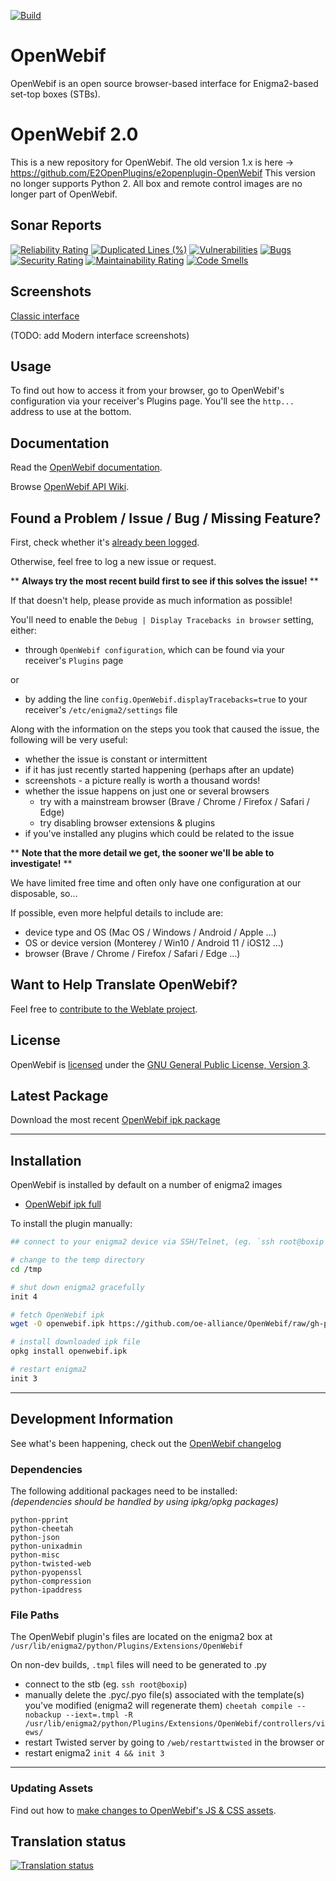 
[![Build](https://github.com/oe-alliance/OpenWebif/actions/workflows/build.yml/badge.svg)](https://github.com/oe-alliance/OpenWebif/actions/workflows/build.yml)

# OpenWebif
OpenWebif is an open source browser-based interface for Enigma2-based set-top boxes (STBs).

# OpenWebif 2.0
This is a new repository for OpenWebif.
The old version 1.x is here -> https://github.com/E2OpenPlugins/e2openplugin-OpenWebif
This version no longer supports Python 2.
All box and remote control images are no longer part of OpenWebif.

## Sonar Reports
[![Reliability Rating](https://sonarcloud.io/api/project_badges/measure?project=oe-alliance_OpenWebif&metric=reliability_rating)](https://sonarcloud.io/summary/new_code?id=oe-alliance_OpenWebif)
[![Duplicated Lines (%)](https://sonarcloud.io/api/project_badges/measure?project=oe-alliance_OpenWebif&metric=duplicated_lines_density)](https://sonarcloud.io/summary/new_code?id=oe-alliance_OpenWebif)
[![Vulnerabilities](https://sonarcloud.io/api/project_badges/measure?project=oe-alliance_OpenWebif&metric=vulnerabilities)](https://sonarcloud.io/summary/new_code?id=oe-alliance_OpenWebif)
[![Bugs](https://sonarcloud.io/api/project_badges/measure?project=oe-alliance_OpenWebif&metric=bugs)](https://sonarcloud.io/summary/new_code?id=oe-alliance_OpenWebif)
[![Security Rating](https://sonarcloud.io/api/project_badges/measure?project=oe-alliance_OpenWebif&metric=security_rating)](https://sonarcloud.io/summary/new_code?id=oe-alliance_OpenWebif)
[![Maintainability Rating](https://sonarcloud.io/api/project_badges/measure?project=oe-alliance_OpenWebif&metric=sqale_rating)](https://sonarcloud.io/summary/new_code?id=oe-alliance_OpenWebif)
[![Code Smells](https://sonarcloud.io/api/project_badges/measure?project=oe-alliance_OpenWebif&metric=code_smells)](https://sonarcloud.io/summary/new_code?id=oe-alliance_OpenWebif)


## Screenshots
[Classic interface](screenshots/SCREENSHOTS.md)

(TODO: add Modern interface screenshots)

## Usage
To find out how to access it from your browser, go to OpenWebif's configuration via your receiver's Plugins page. You'll see the `http...` address to use at the bottom.

## Documentation
Read the [OpenWebif documentation](https://oe-alliance.github.io/OpenWebif/).

Browse [OpenWebif API Wiki](https://github.com/oe-alliance/OpenWebif/wiki/OpenWebif-API-documentation).

## Found a Problem / Issue / Bug / Missing Feature?
First, check whether it's [already been logged](https://github.com/oe-alliance/OpenWebif/issues).

Otherwise, feel free to log a new issue or request.

** **Always try the most recent build first to see if this solves the issue!** **

If that doesn't help, please provide as much information as possible!

You'll need to enable the `Debug | Display Tracebacks in browser` setting, either:
- through `OpenWebif configuration`, which can be found via your receiver's `Plugins` page

or 

- by adding the line `config.OpenWebif.displayTracebacks=true` to your receiver's `/etc/enigma2/settings` file

Along with the information on the steps you took that caused the issue, the following will be very useful:
- whether the issue is constant or intermittent
- if it has just recently started happening (perhaps after an update)
- screenshots - a picture really is worth a thousand words!
- whether the issue happens on just one or several browsers
  - try with a mainstream browser (Brave / Chrome / Firefox / Safari / Edge)
  - try disabling browser extensions & plugins
- if you've installed any plugins which could be related to the issue

** **Note that the more detail we get, the sooner we'll be able to investigate!** **

We have limited free time and often only have one configuration at our disposable, so...

If possible, even more helpful details to include are:
- device type and OS (Mac OS / Windows / Android / Apple ...)
- OS or device version (Monterey / Win10 / Android 11 / iOS12 ...)
- browser (Brave / Chrome / Firefox / Safari / Edge ...)

## Want to Help Translate OpenWebif?
Feel free to [contribute to the Weblate project](https://hosted.weblate.org/engage/e2openplugin-OpenWebif/).

## License
OpenWebif is [licensed](LICENSE.txt) under the [GNU General Public License, Version 3](https://www.gnu.org/licenses/gpl-3.0.en.html).

## Latest Package

Download the most recent [OpenWebif ipk package](https://github.com/oe-alliance/OpenWebif/tree/gh-pages)

---

## Installation

OpenWebif is installed by default on a number of enigma2 images  

* [OpenWebif ipk full](https://github.com/oe-alliance/OpenWebif/raw/gh-pages/enigma2-plugin-extensions-openwebif_latest_all.ipk)

To install the plugin manually:
```bash
## connect to your enigma2 device via SSH/Telnet, (eg. `ssh root@boxip`), then

# change to the temp directory
cd /tmp

# shut down enigma2 gracefully
init 4

# fetch OpenWebif ipk
wget -O openwebif.ipk https://github.com/oe-alliance/OpenWebif/raw/gh-pages/enigma2-plugin-extensions-openwebif_latest_all.ipk

# install downloaded ipk file
opkg install openwebif.ipk

# restart enigma2
init 3
```

---

## Development Information

See what's been happening, check out the [OpenWebif changelog](CHANGES.md)

### Dependencies
The following additional packages need to be installed:  
_(dependencies should be handled by using ipkg/opkg packages)_

    python-pprint
    python-cheetah
    python-json
    python-unixadmin
    python-misc
    python-twisted-web
    python-pyopenssl
    python-compression
    python-ipaddress


### File Paths ###
The OpenWebif plugin's files are located on the enigma2 box at `/usr/lib/enigma2/python/Plugins/Extensions/OpenWebif`

On non-dev builds, `.tmpl` files will need to be generated to .py 
- connect to the stb (eg. `ssh root@boxip`)
- manually delete the .pyc/.pyo file(s) associated with the 
  template(s) you've modified (enigma2 will regenerate them)
`cheetah compile --nobackup --iext=.tmpl -R /usr/lib/enigma2/python/Plugins/Extensions/OpenWebif/controllers/views/`
- restart Twisted server by going to `/web/restarttwisted` in the browser
or
- restart enigma2 `init 4 && init 3`

---

### Updating Assets
Find out how to [make changes to OpenWebif's JS & CSS assets](sourcefiles/README.md).

## Translation status

[![Translation status](https://hosted.weblate.org/widgets/e2openplugin-OpenWebif/-/e2openplugin-OpenWebif/open-graph.png)](https://hosted.weblate.org/engage/e2openplugin-OpenWebif/)
